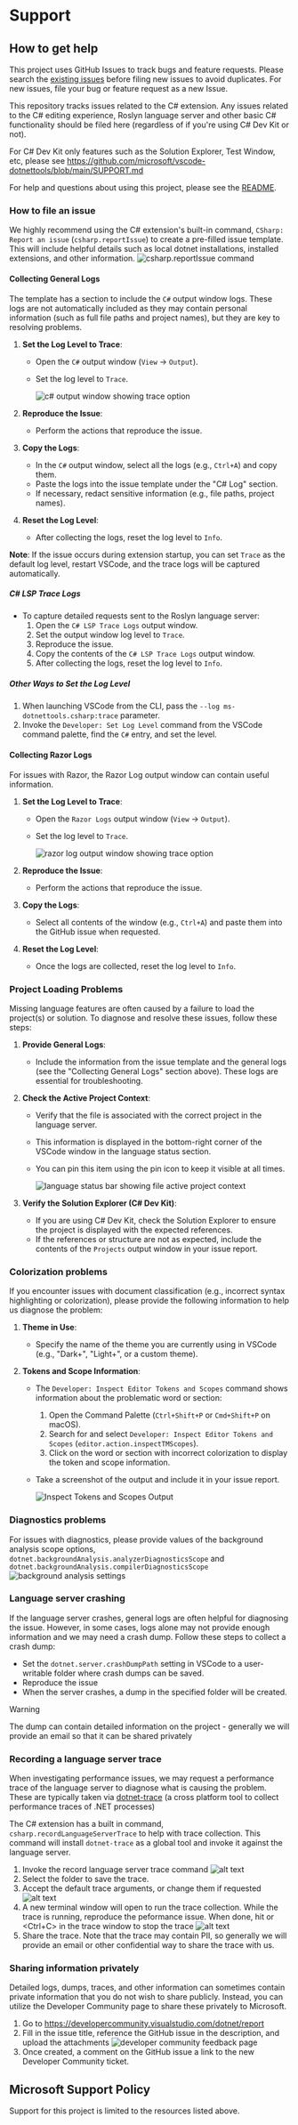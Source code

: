 # Support

## How to get help

This project uses GitHub Issues to track bugs and feature requests. Please search the [existing issues](https://github.com/dotnet/vscode-csharp/issues) before filing new issues to avoid duplicates. For new issues, file your bug or feature request as a new Issue.

This repository tracks issues related to the C# extension.  Any issues related to the C# editing experience, Roslyn language server and other basic C# functionality should be filed here (regardless of if you're using C# Dev Kit or not).

For C# Dev Kit only features such as the Solution Explorer, Test Window, etc, please see https://github.com/microsoft/vscode-dotnettools/blob/main/SUPPORT.md

For help and questions about using this project, please see the [README](https://github.com/dotnet/vscode-csharp/blob/main/README.md).

### How to file an issue

We highly recommend using the C# extension's built-in command, `CSharp: Report an issue` (`csharp.reportIssue`) to create a pre-filled issue template.  This will include helpful details such as local dotnet installations, installed extensions, and other information.
![csharp.reportIssue command](./docs/images/report_issue.png)

#### Collecting General Logs

The template has a section to include the `C#` output window logs. These logs are not automatically included as they may contain personal information (such as full file paths and project names), but they are key to resolving problems.

1. **Set the Log Level to Trace**:
   - Open the `C#` output window (`View` -> `Output`).
   - Set the log level to `Trace`.

     ![c# output window showing trace option](./docs/images/csharp_trace.png)

2. **Reproduce the Issue**:
   - Perform the actions that reproduce the issue.

3. **Copy the Logs**:
   - In the `C#` output window, select all the logs (e.g., `Ctrl+A`) and copy them.
   - Paste the logs into the issue template under the "C# Log" section.
   - If necessary, redact sensitive information (e.g., file paths, project names).

4. **Reset the Log Level**:
   - After collecting the logs, reset the log level to `Info`.

**Note**: If the issue occurs during extension startup, you can set `Trace` as the default log level, restart VSCode, and the trace logs will be captured automatically.

##### C# LSP Trace Logs
- To capture detailed requests sent to the Roslyn language server:
  1. Open the `C# LSP Trace Logs` output window.
  2. Set the output window log level to `Trace`.
  3. Reproduce the issue.
  4. Copy the contents of the `C# LSP Trace Logs` output window.
  5.  After collecting the logs, reset the log level to `Info`.


##### Other Ways to Set the Log Level
1. When launching VSCode from the CLI, pass the `--log ms-dotnettools.csharp:trace` parameter.
2. Invoke the `Developer: Set Log Level` command from the VSCode command palette, find the `C#` entry, and set the level.

#### Collecting Razor Logs
For issues with Razor, the Razor Log output window can contain useful information.

1. **Set the Log Level to Trace**:
   - Open the `Razor Logs` output window (`View` -> `Output`).
   - Set the log level to `Trace`.

     ![razor log output window showing trace option](./docs/images/razor_logs.png)

2. **Reproduce the Issue**:
   - Perform the actions that reproduce the issue.

3. **Copy the Logs**:
   - Select all contents of the window (e.g., `Ctrl+A`) and paste them into the GitHub issue when requested.

4. **Reset the Log Level**:
   - Once the logs are collected, reset the log level to `Info`.

### Project Loading Problems

Missing language features are often caused by a failure to load the project(s) or solution. To diagnose and resolve these issues, follow these steps:

1. **Provide General Logs**:
   - Include the information from the issue template and the general logs (see the "Collecting General Logs" section above). These logs are essential for troubleshooting.

2. **Check the Active Project Context**:
   - Verify that the file is associated with the correct project in the language server.
   - This information is displayed in the bottom-right corner of the VSCode window in the language status section.
   - You can pin this item using the pin icon to keep it visible at all times.

     ![language status bar showing file active project context](./docs/images/language_status.png)

3. **Verify the Solution Explorer (C# Dev Kit)**:
   - If you are using C# Dev Kit, check the Solution Explorer to ensure the project is displayed with the expected references.
   - If the references or structure are not as expected, include the contents of the `Projects` output window in your issue report.

### Colorization problems
If you encounter issues with document classification (e.g., incorrect syntax highlighting or colorization), please provide the following information to help us diagnose the problem:

1. **Theme in Use**:
   - Specify the name of the theme you are currently using in VSCode (e.g., "Dark+", "Light+", or a custom theme).

2. **Tokens and Scope Information**:
   - The `Developer: Inspect Editor Tokens and Scopes` command shows information about the problematic word or section:
     1. Open the Command Palette (`Ctrl+Shift+P` or `Cmd+Shift+P` on macOS).
     2. Search for and select `Developer: Inspect Editor Tokens and Scopes` (`editor.action.inspectTMScopes`).
     3. Click on the word or section with incorrect colorization to display the token and scope information.
   - Take a screenshot of the output and include it in your issue report.

     ![Inspect Tokens and Scopes Output](./docs/images/inspect_tokens.png)

### Diagnostics problems

For issues with diagnostics, please provide values of the background analysis scope options, `dotnet.backgroundAnalysis.analyzerDiagnosticsScope` and `dotnet.backgroundAnalysis.compilerDiagnosticsScope`
![background analysis settings](./docs/images/background_analysis.png)

### Language server crashing

If the language server crashes, general logs are often helpful for diagnosing the issue. However, in some cases, logs alone may not provide enough information and we may need a crash dump. Follow these steps to collect a crash dump:
- Set the `dotnet.server.crashDumpPath` setting in VSCode to a user-writable folder where crash dumps can be saved.
- Reproduce the issue
- When the server crashes, a dump in the specified folder will be created.

> [!WARNING]
> The dump can contain detailed information on the project - generally we will provide an email so that it can be shared privately

### Recording a language server trace

When investigating performance issues, we may request a performance trace of the language server to diagnose what is causing the problem.  These are typically taken via [dotnet-trace](https://learn.microsoft.com/en-us/dotnet/core/diagnostics/dotnet-trace) (a cross platform tool to collect performance traces of .NET processes)

The C# extension has a built in command, `csharp.recordLanguageServerTrace` to help with trace collection.  This command will install `dotnet-trace` as a global tool and invoke it against the language server.

1.  Invoke the record language server trace command
![alt text](docs/images/recordTraceCommand.png)
2.  Select the folder to save the trace.
3.  Accept the default trace arguments, or change them if requested
![alt text](docs/images/recordTraceArgs.png)
4.  A new terminal window will open to run the trace collection.  While the trace is running, reproduce the peformance issue.  When done, hit <Enter> or <Ctrl+C> in the trace window to stop the trace
![alt text](docs/images/recordTraceTerminal.png)
5.  Share the trace.  Note that the trace may contain PII, so generally we will provide an email or other confidential way to share the trace with us.

### Sharing information privately
Detailed logs, dumps, traces, and other information can sometimes contain private information that you do not wish to share publicly.  Instead, you can utilize the Developer Community page to share these privately to Microsoft.

1.  Go to https://developercommunity.visualstudio.com/dotnet/report
2.  Fill in the issue title, reference the GitHub issue in the description, and upload the attachments
![developer community feedback page](docs/images/developer_community_feedback.png)
3.  Once created, a comment on the GitHub issue a link to the new Developer Community ticket.



## Microsoft Support Policy

Support for this project is limited to the resources listed above.
